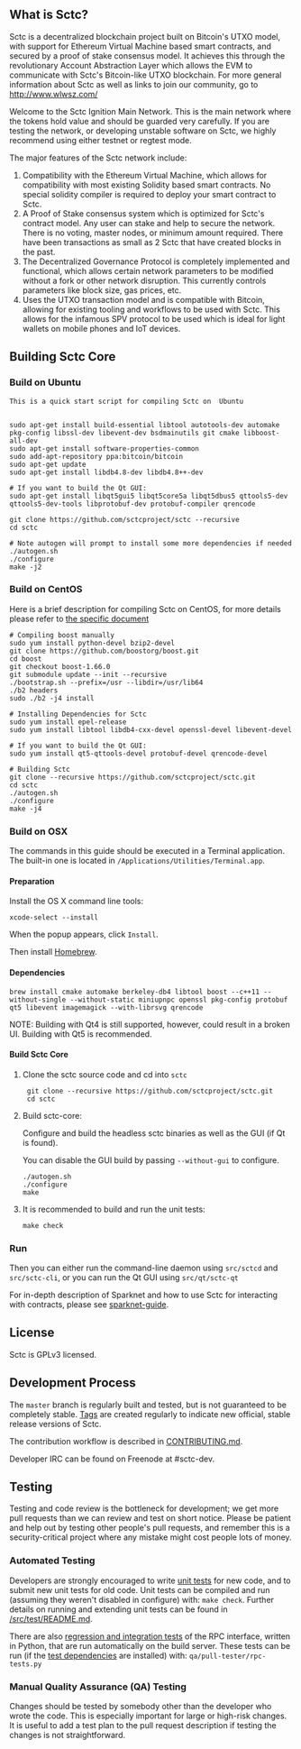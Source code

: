 What is Sctc?
-------------

Sctc is a decentralized blockchain project built on Bitcoin's UTXO model, with support for Ethereum Virtual Machine based smart contracts, and secured by a proof of stake consensus model. It achieves this through the revolutionary Account Abstraction Layer which allows the EVM to communicate with Sctc's Bitcoin-like UTXO blockchain. For more general information about Sctc as well as links to join our community, go to http://www.wlwsz.com/

Welcome to the Sctc Ignition Main Network. This is the main network where the tokens hold value and should be guarded very carefully. If you are testing the network, or developing unstable software on Sctc, we highly recommend using either testnet or regtest mode. 

The major features of the Sctc network include:

1. Compatibility with the Ethereum Virtual Machine, which allows for compatibility with most existing Solidity based smart contracts. No special solidity compiler is required to deploy your smart contract to Sctc. 
2. A Proof of Stake consensus system which is optimized for Sctc's contract model. Any user can stake and help to secure the network. There is no voting, master nodes, or minimum amount required. There have been transactions as small as 2 Sctc that have created blocks in the past. 
3. The Decentralized Governance Protocol is completely implemented and functional, which allows certain network parameters to be modified without a fork or other network disruption. This currently controls parameters like block size, gas prices, etc. 
4. Uses the UTXO transaction model and is compatible with Bitcoin, allowing for existing tooling and workflows to be used with Sctc. This allows for the infamous SPV protocol to be used which is ideal for light wallets on mobile phones and IoT devices.


Building Sctc Core
----------

### Build on Ubuntu

    This is a quick start script for compiling Sctc on  Ubuntu


    sudo apt-get install build-essential libtool autotools-dev automake pkg-config libssl-dev libevent-dev bsdmainutils git cmake libboost-all-dev
    sudo apt-get install software-properties-common
    sudo add-apt-repository ppa:bitcoin/bitcoin
    sudo apt-get update
    sudo apt-get install libdb4.8-dev libdb4.8++-dev

    # If you want to build the Qt GUI:
    sudo apt-get install libqt5gui5 libqt5core5a libqt5dbus5 qttools5-dev qttools5-dev-tools libprotobuf-dev protobuf-compiler qrencode

    git clone https://github.com/sctcproject/sctc --recursive
    cd sctc

    # Note autogen will prompt to install some more dependencies if needed
    ./autogen.sh
    ./configure 
    make -j2
    
### Build on CentOS

Here is a brief description for compiling Sctc on CentOS, for more details please refer to [the specific document](https://github.com/sctcproject/sctc/blob/master/doc/build-unix.md)

    # Compiling boost manually
    sudo yum install python-devel bzip2-devel
    git clone https://github.com/boostorg/boost.git
    cd boost
    git checkout boost-1.66.0
    git submodule update --init --recursive
    ./bootstrap.sh --prefix=/usr --libdir=/usr/lib64
    ./b2 headers
    sudo ./b2 -j4 install
    
    # Installing Dependencies for Sctc
    sudo yum install epel-release
    sudo yum install libtool libdb4-cxx-devel openssl-devel libevent-devel
    
    # If you want to build the Qt GUI:
    sudo yum install qt5-qttools-devel protobuf-devel qrencode-devel
    
    # Building Sctc
    git clone --recursive https://github.com/sctcproject/sctc.git
    cd sctc
    ./autogen.sh
    ./configure
    make -j4

### Build on OSX

The commands in this guide should be executed in a Terminal application.
The built-in one is located in `/Applications/Utilities/Terminal.app`.

#### Preparation

Install the OS X command line tools:

`xcode-select --install`

When the popup appears, click `Install`.

Then install [Homebrew](https://brew.sh).

#### Dependencies

    brew install cmake automake berkeley-db4 libtool boost --c++11 --without-single --without-static miniupnpc openssl pkg-config protobuf qt5 libevent imagemagick --with-librsvg qrencode

NOTE: Building with Qt4 is still supported, however, could result in a broken UI. Building with Qt5 is recommended.

#### Build Sctc Core

1. Clone the sctc source code and cd into `sctc`

        git clone --recursive https://github.com/sctcproject/sctc.git
        cd sctc

2.  Build sctc-core:

    Configure and build the headless sctc binaries as well as the GUI (if Qt is found).

    You can disable the GUI build by passing `--without-gui` to configure.

        ./autogen.sh
        ./configure
        make

3.  It is recommended to build and run the unit tests:

        make check

### Run

Then you can either run the command-line daemon using `src/sctcd` and `src/sctc-cli`, or you can run the Qt GUI using `src/qt/sctc-qt`

For in-depth description of Sparknet and how to use Sctc for interacting with contracts, please see [sparknet-guide](doc/sparknet-guide.md).

License
-------

Sctc is GPLv3 licensed.

Development Process
-------------------

The `master` branch is regularly built and tested, but is not guaranteed to be
completely stable. [Tags](https://github.com/sctcproject/sctc/tags) are created
regularly to indicate new official, stable release versions of Sctc.

The contribution workflow is described in [CONTRIBUTING.md](CONTRIBUTING.md).

Developer IRC can be found on Freenode at #sctc-dev.

Testing
-------

Testing and code review is the bottleneck for development; we get more pull
requests than we can review and test on short notice. Please be patient and help out by testing
other people's pull requests, and remember this is a security-critical project where any mistake might cost people
lots of money.

### Automated Testing

Developers are strongly encouraged to write [unit tests](src/test/README.md) for new code, and to
submit new unit tests for old code. Unit tests can be compiled and run
(assuming they weren't disabled in configure) with: `make check`. Further details on running
and extending unit tests can be found in [/src/test/README.md](/src/test/README.md).

There are also [regression and integration tests](/qa) of the RPC interface, written
in Python, that are run automatically on the build server.
These tests can be run (if the [test dependencies](/qa) are installed) with: `qa/pull-tester/rpc-tests.py`

### Manual Quality Assurance (QA) Testing

Changes should be tested by somebody other than the developer who wrote the
code. This is especially important for large or high-risk changes. It is useful
to add a test plan to the pull request description if testing the changes is
not straightforward.


